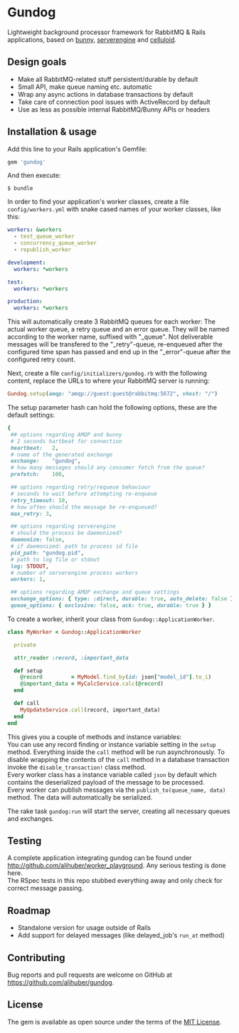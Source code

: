 # Gundog

Lightweight background processor framework for RabbitMQ & Rails applications, based on [bunny](http://rubybunny.info), [serverengine](https://github.com/fluent/serverengine) and [celluloid](https://celluloid.io).

## Design goals
  - Make all RabbitMQ-related stuff persistent/durable by default
  - Small API, make queue naming etc. automatic
  - Wrap any async actions in database transactions by default
  - Take care of connection pool issues with ActiveRecord by default
  - Use as less as possible internal RabbitMQ/Bunny APIs or headers

## Installation & usage

Add this line to your Rails application's Gemfile:

```ruby
gem 'gundog'
```

And then execute:

    $ bundle


In order to find your application's worker classes, create a file `config/workers.yml` with snake cased names of your worker classes, like this:  
```yaml
workers: &workers
  - test_queue_worker
  - concurrency_queue_worker
  - republish_worker

development:
  workers: *workers

test:
  workers: *workers

production:
  workers: *workers
```
This will automatically create 3 RabbitMQ queues for each worker: The actual worker queue, a retry queue and an error queue. They will be named according to the worker name, suffixed with "_queue". Not deliverable messages will be transfered to the "_retry"-queue, re-enqueued after the configured time span has passed and end up in the "_error"-queue after the configured retry count.

Next, create a file `config/initializers/gundog.rb` with the following content, replace the URLs to where your RabbitMQ server is running:  
```ruby
Gundog.setup(amqp: "amqp://guest:guest@rabbitmq:5672", vhost: "/")
```
The setup parameter hash can hold the following options, these are the default settings:
```ruby
{
 ## options regarding AMQP and bunny
 # 2 seconds hartbeat for connection
 heartbeat:   2,
 # name of the generated exchange 
 exchange:    "gundog",
 # how many messages should any consumer fetch from the queue?
 prefetch:    100,

 ## options regarding retry/requeue behaviour
 # seconds to wait before attempting re-enqueue
 retry_timeout: 10,
 # how often should the message be re-enqueued?
 max_retry: 3,

 ## options regarding serverengine
 # should the process be daemonized?
 daemonize: false,
 # if daemonized: path to process id file
 pid_path: "gundog.pid",
 # path to log file or stdout
 log: STDOUT,
 # number of serverengine process workers
 workers: 1,

 ## options regarding AMQP exchange and queue settings
 exchange_options: { type: :direct, durable: true, auto_delete: false },
 queue_options: { exclusive: false, ack: true, durable: true } }
```

To create a worker, inherit your class from `Gundog::ApplicationWorker`.
```ruby
class MyWorker < Gundog::ApplicationWorker

  private

  attr_reader :record, :important_data

  def setup
    @record         = MyModel.find_by(id: json["model_id"].to_i)
    @important_data = MyCalcService.calc(@record)
  end

  def call
    MyUpdateService.call(record, important_data)
  end
end
```
This gives you a couple of methods and instance variables:  
You can use any record finding or instance variable setting in the `setup` method. Everything inside the `call` method will be run asynchronously. To disable wrapping the contents of the `call` method in a database transaction invoke the `disable_transaction!` class method.  
Every worker class has a instance variable called `json` by default which contains the deserialized payload of the message to be processed.  
Every worker can publish messages via the `publish_to(queue_name, data)` method. The data will automatically be serialized.  

The rake task `gundog:run` will start the server, creating all necessary queues and exchanges.


## Testing
A complete application integrating gundog can be found under http://github.com/alihuber/worker_playground. Any serious testing is done here.  
The RSpec tests in this repo stubbed everything away and only check for correct message passing.

## Roadmap
  - Standalone version for usage outside of Rails
  - Add support for delayed messages (like delayed_job's `run_at` method)


## Contributing
Bug reports and pull requests are welcome on GitHub at https://github.com/alihuber/gundog.


## License
The gem is available as open source under the terms of the [MIT License](http://opensource.org/licenses/MIT).
